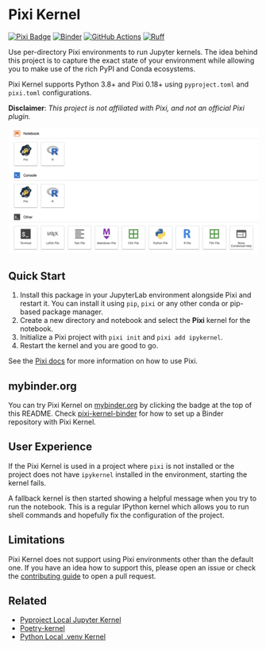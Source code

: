 # Pixi Kernel

[![Pixi Badge][pixi-badge]](https://pixi.sh)
[![Binder](https://mybinder.org/badge_logo.svg)](https://mybinder.org/v2/gh/renan-r-santos/pixi-kernel-binder/main?labpath=example.ipynb)
[![GitHub Actions][github-actions-badge]](https://github.com/renan-r-santos/pixi-kernel/actions)
[![Ruff][ruff-badge]](https://github.com/astral-sh/ruff)

[pixi-badge]: https://img.shields.io/endpoint?url=https://raw.githubusercontent.com/prefix-dev/pixi/main/assets/badge/v0.json&style=flat-square
[github-actions-badge]: https://github.com/renan-r-santos/pixi-kernel/actions/workflows/ci.yml/badge.svg
[ruff-badge]: https://img.shields.io/endpoint?url=https://raw.githubusercontent.com/astral-sh/ruff/main/assets/badge/v2.json

Use per-directory Pixi environments to run Jupyter kernels. The idea behind this project is to
capture the exact state of your environment while allowing you to make use of the rich PyPI and
Conda ecosystems.

Pixi Kernel supports Python 3.8+ and Pixi 0.18+ using `pyproject.toml` and `pixi.toml`
configurations.

**Disclaimer**: _This project is not affiliated with Pixi, and not an official Pixi plugin._

![JupyterLab launcher screen showing Pixi Kernel](assets/image1.png)

## Quick Start

1. Install this package in your JupyterLab environment alongside Pixi and restart it. You can
   install it using `pip`, `pixi` or any other conda or pip-based package manager.
2. Create a new directory and notebook and select the **Pixi** kernel for the notebook.
3. Initialize a Pixi project with `pixi init` and `pixi add ipykernel`.
4. Restart the kernel and you are good to go.

See the [Pixi docs](https://pixi.sh/latest/) for more information on how to use Pixi.

## mybinder.org

You can try Pixi Kernel on [mybinder.org](https://mybinder.org) by clicking the badge at the top of
this README. Check [pixi-kernel-binder](https://github.com/renan-r-santos/pixi-kernel-binder) for
how to set up a Binder repository with Pixi Kernel.

## User Experience

If the Pixi Kernel is used in a project where `pixi` is not installed or the project does not have
`ipykernel` installed in the environment, starting the kernel fails.

A fallback kernel is then started showing a helpful message when you try to run the notebook. This
is a regular IPython kernel which allows you to run shell commands and hopefully fix the
configuration of the project.

## Limitations

Pixi Kernel does not support using Pixi environments other than the default one. If you have an
idea how to support this, please open an issue or check the [contributing guide](CONTRIBUTING.md)
to open a pull request.

## Related

- [Pyproject Local Jupyter Kernel](https://github.com/bluss/pyproject-local-kernel)
- [Poetry-kernel](https://github.com/pathbird/poetry-kernel)
- [Python Local .venv Kernel](https://github.com/goerz/python-localvenv-kernel)
